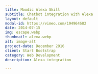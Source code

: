 ```yaml
---
title: Moodic Alexa Skill
subtitle: Chatbot integration with Alexa
layout: default
modal-id: https://vimeo.com/194964682
date: 2014-07-15
img: escape.webp
thumbnail: alexa.webp
alt: image-alt
project-date: December 2016
client: Start Bootstrap
category: Web Development
description: Alexa integration

---
```

